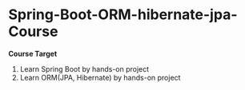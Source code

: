 # Spring-Boot-ORM-hibernate-jpa-Course


**Course Target**
1. Learn Spring Boot by hands-on project
2. Learn ORM(JPA, Hibernate) by hands-on project
